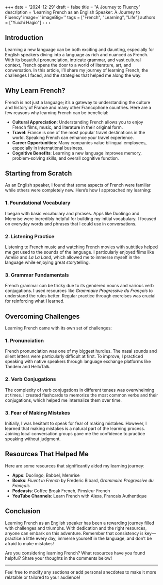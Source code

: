 +++
date = '2024-12-29'
draft = false
title = "A Journey to Fluency"
description = 'Learning French as an English Speaker: A Journey to Fluency'
image=''
imageBig=''
tags = ["French", "Learning", "Life"]
authors = ["Yuichi Hagio"]
+++

## Introduction

Learning a new language can be both exciting and daunting, especially for English speakers diving into a language as rich and nuanced as French. With its beautiful pronunciation, intricate grammar, and vast cultural context, French opens the door to a world of literature, art, and conversation. In this article, I’ll share my journey of learning French, the challenges I faced, and the strategies that helped me along the way.

## Why Learn French?

French is not just a language; it’s a gateway to understanding the culture and history of France and many other Francophone countries. Here are a few reasons why learning French can be beneficial:

- **Cultural Appreciation**: Understanding French allows you to enjoy French films, music, and literature in their original form.
- **Travel**: France is one of the most popular travel destinations in the world. Speaking French can enhance your travel experience.
- **Career Opportunities**: Many companies value bilingual employees, especially in international business.
- **Cognitive Benefits**: Learning a new language improves memory, problem-solving skills, and overall cognitive function.

## Starting from Scratch

As an English speaker, I found that some aspects of French were familiar while others were completely new. Here’s how I approached my learning:

### 1. **Foundational Vocabulary**

I began with basic vocabulary and phrases. Apps like Duolingo and Memrise were incredibly helpful for building my initial vocabulary. I focused on everyday words and phrases that I could use in conversations.

### 2. **Listening Practice**

Listening to French music and watching French movies with subtitles helped me get used to the sounds of the language. I particularly enjoyed films like *Amélie* and *La La Land*, which allowed me to immerse myself in the language while enjoying great storytelling.

### 3. **Grammar Fundamentals**

French grammar can be tricky due to its gendered nouns and various verb conjugations. I used resources like *Grammaire Progressive du Français* to understand the rules better. Regular practice through exercises was crucial for reinforcing what I learned.

## Overcoming Challenges

Learning French came with its own set of challenges:

### 1. **Pronunciation**

French pronunciation was one of my biggest hurdles. The nasal sounds and silent letters were particularly difficult at first. To improve, I practiced speaking with native speakers through language exchange platforms like Tandem and HelloTalk.

### 2. **Verb Conjugations**

The complexity of verb conjugations in different tenses was overwhelming at times. I created flashcards to memorize the most common verbs and their conjugations, which helped me internalize them over time.

### 3. **Fear of Making Mistakes**

Initially, I was hesitant to speak for fear of making mistakes. However, I learned that making mistakes is a natural part of the learning process. Joining local conversation groups gave me the confidence to practice speaking without judgment.

## Resources That Helped Me

Here are some resources that significantly aided my learning journey:

- **Apps**: Duolingo, Babbel, Memrise
- **Books**: *Fluent in French* by Frederic Bibard, *Grammaire Progressive du Français*
- **Podcasts**: Coffee Break French, Pimsleur French
- **YouTube Channels**: Learn French with Alexa, Francais Authentique

## Conclusion

Learning French as an English speaker has been a rewarding journey filled with challenges and triumphs. With dedication and the right resources, anyone can embark on this adventure. Remember that consistency is key—practice a little every day, immerse yourself in the language, and don’t be afraid to make mistakes!

Are you considering learning French? What resources have you found helpful? Share your thoughts in the comments below!

---

Feel free to modify any sections or add personal anecdotes to make it more relatable or tailored to your audience!

